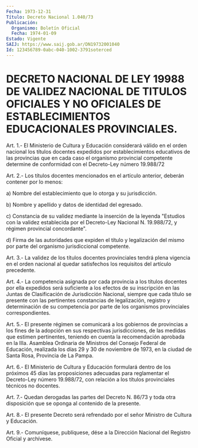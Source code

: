 ```yaml
---
Fecha: 1973-12-31
Título: Decreto Nacional 1.040/73
Publicación:
  Organismo: Boletín Oficial
  Fecha: 1974-01-09
Estado: Vigente
SAIJ: https://www.saij.gob.ar/DN19732001040
Id: 123456789-0abc-040-1002-3791soterced
---
```

# DECRETO NACIONAL DE LEY 19988 DE VALIDEZ NACIONAL DE TITULOS OFICIALES Y NO OFICIALES DE ESTABLECIMIENTOS EDUCACIONALES PROVINCIALES.

<a id="1"></a>
Art.  1.-  El  Ministerio  de  Cultura y Educación considerará válido  en  el orden nacional los títulos  docentes  expedidos  por establecimientos  educativos  de las provincias que en cada caso el organismo  provincial competente  determine  de  conformidad con el Decreto-Ley número 19.988/72

<a id="2"></a>
Art.  2.-  Los  títulos  docentes  mencionados  en el artículo anterior, deberán contener por lo menos:

a)  Nombre  del  establecimiento  que  lo otorga y su jurisdicción.

b)  Nombre  y  apellido  y datos de identidad  del  egresado.

c) Constancia de su validez  mediante  la  inserción de la leyenda "Estudios  con la validez establecida por el  Decreto-Ley  Nacional N. 19.988/72, y régimen provincial concordante".

d) Firma de  las  autoridades  que expiden el título y legalización del  mismo  por  parte  del  organismo  jurisdiccional  competente.

<a id="3"></a>
Art. 3.- La validez de los títulos docentes provinciales tendrá plena  vigencia  en  el  orden  nacional  al quedar satisfechos los requisitos del artículo precedente.

<a id="4"></a>
Art.  4.-  La  competencia  asignada  por cada provincia a los títulos docentes por ella expedidos será suficiente  a  los efectos de  su  inscripción  en las Juntas de Clasificación de Jurisdicción Nacional, siempre que  cada  título se presente con las pertinentes constancias  de  legalización,  registro   y  determinación  de  su competencia por parte de los organismos provinciales correspondientes.

<a id="5"></a>
Art.  5.- El presente régimen se comunicará a los gobiernos de provincias  a    los  fines  de  la  adopción  en  sus  respectivas jurisdicciones, de  las  medidas  que estimen pertinentes, teniendo en cuenta la recomendación aprobada  en la IIIa. Asamblea Ordinaria de Ministros del Consejo Federal de Educación,  realizada  los días 29  y  30  de  noviembre  de  1973,  en  la  ciudad  de Santa Rosa, Provincia de La Pampa.

<a id="6"></a>
Art. 6.- El Ministerio de Cultura y Educación formulará dentro de  los    próximos   45  días  las  proposiciones  adecuadas  para reglamentar el Decreto-Ley  número  19.988/72,  con  relación a los títulos provinciales técnicos no docentes.

<a id="7"></a>
Art.  7.-  Quedan  derogadas las partes del Decreto N. 86/73 y toda otra disposición que  se  oponga  al contenido de la presente.

<a id="8"></a>
Art.  8.-  El  presente  Decreto  será refrendado por el señor Ministro de Cultura y Educación.

<a id="9"></a>
Art. 9.- Comuníquese, publíquese, dése a la Dirección Nacional del Registro Oficial y archívese.